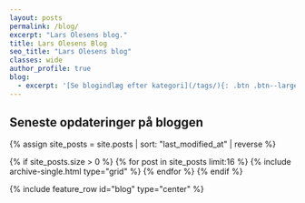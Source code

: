 ```yaml
---
layout: posts
permalink: /blog/
excerpt: "Lars Olesens blog."
title: Lars Olesens Blog
seo_title: "Lars Olesens blog"
classes: wide
author_profile: true
blog:
  - excerpt: '[Se blogindlæg efter kategori](/tags/){: .btn .btn--large .btn--success }'
---
```


<h2>Seneste opdateringer på bloggen</h2>

<div class="feature__wrapper">

{% assign site_posts = site.posts | sort: "last_modified_at" | reverse %}

{% if site_posts.size > 0 %}
  {% for post in site_posts limit:16 %}
    {% include archive-single.html type="grid" %}
  {% endfor %}
{% endif %}

</div>

{% include feature_row id="blog" type="center" %}
